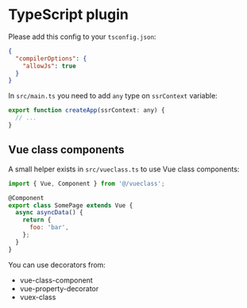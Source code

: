 # TypeScript plugin

Please add this config to your `tsconfig.json`:

```json
{
  "compilerOptions": {
    "allowJs": true
  }
}
```

In `src/main.ts` you need to add `any` type on `ssrContext` variable:

```js
export function createApp(ssrContext: any) {
  // ...
}
```

## Vue class components

A small helper exists in `src/vueclass.ts` to use Vue class components:

```js
import { Vue, Component } from '@/vueclass';

@Component
export class SomePage extends Vue {
  async asyncData() {
    return {
      foo: 'bar',
    };
  }
}
```

You can use decorators from:

- vue-class-component
- vue-property-decorator
- vuex-class
